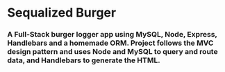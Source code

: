 # Sequalized Burger

### A Full-Stack burger logger app using MySQL, Node, Express, Handlebars and a homemade ORM. Project follows the MVC design pattern and uses Node and MySQL to query and route data, and Handlebars to generate the HTML.